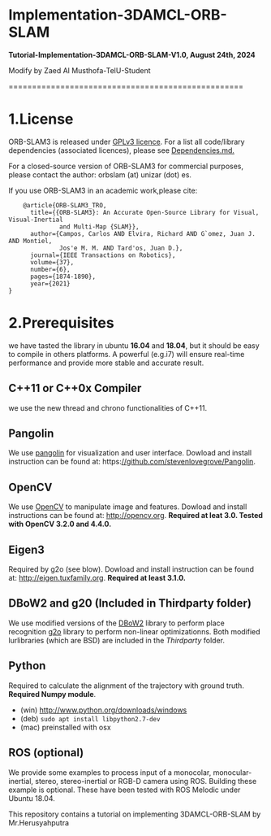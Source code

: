 # Implementation-3DAMCL-ORB-SLAM

**Tutorial-Implementation-3DAMCL-ORB-SLAM-V1.0, August 24th, 2024**

Modify by Zaed Al Musthofa-TelU-Student

==================================================

# **1.License**
ORB-SLAM3 is released under [GPLv3 licence](url). For a list all code/library dependencies (associated licences), 
please see [Dependencies.md.](https://github.com/UZ-SLAMLab/ORB_SLAM3/blob/master/Dependencies.md)

For a closed-source version of ORB-SLAM3 for commercial purposes, please contact the author: orbslam (at) 
unizar (dot) es.

If you use ORB-SLAM3 in an academic work,please cite:

```
    @article{ORB-SLAM3_TRO,
      title={{ORB-SLAM3}: An Accurate Open-Source Library for Visual, Visual-Inertial
              and Multi-Map {SLAM}},
      author={Campos, Carlos AND Elvira, Richard AND G`omez, Juan J. AND Montiel,
              Jos'e M. M. AND Tard'os, Juan D.},
      journal={IEEE Transactions on Robotics},
      volume={37},
      number={6},
      pages={1874-1890},
      year={2021}
}
```
# **2.Prerequisites**
we have tasted the library in ubuntu **16.04** and **18.04**, but it should be easy to compile in others platforms. A powerful
(e.g.i7) will ensure real-time performance and provide more stable and accurate result.

## **C++11 or C++0x Compiler**
we use the new thread and chrono functionalities of C++11.
## Pangolin
We use [pangolin](https://github.com/stevenlovegrove/Pangolin) for visualization and user interface. Dowload and install instruction can be found at: https:[//github.com/stevenlovegrove/Pangolin](https://github.com/stevenlovegrove/Pangolin).
## OpenCV
We use [OpenCV](http://opencv.org.) to manipulate image and features. Dowload and install instructions can be found at: http://opencv.org. **Required at leat 3.0. Tested with OpenCV 3.2.0 and 4.4.0.**
## Eigen3
Required by g2o (see blow). Dowload and install instruction can be found at: http://eigen.tuxfamily.org. **Required at least 3.1.0.**
## DBoW2 and g20 (Included in Thirdparty folder)
We use modified versions of the [DBoW2](https://github.com/dorian3d/DBoW2) library to perform place recognition [g2o](https://github.com/RainerKuemmerle/g2o) library to perform non-linear optimizationns. Both modified lurlibraries (which are BSD) are included in the _Thirdparty_ folder.

## Python 
Required to calculate the alignment of the trajectory with ground truth. **Required Numpy module**.
+ (win) http://www.python.org/downloads/windows
+ (deb) `sudo apt install libpython2.7-dev` 
+ (mac) preinstalled with osx

## ROS (optional)
We provide some examples to process input of a monocolar, monocular-inertial, stereo, stereo-inertial or RGB-D camera using ROS. Building these example is optional. These have been tested with ROS Melodic under Ubuntu 18.04.

This repository contains a tutorial on implementing 3DAMCL-ORB-SLAM by Mr.Herusyahputra
